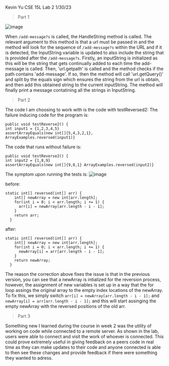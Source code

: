 Kevin Yu
CSE 15L Lab 2
1/30/23

> Part 1

![image](https://user-images.githubusercontent.com/122575342/215654697-5080924c-2129-443b-a1c5-5eb69f313585.png)

When `/add-message?s` is called, the HandleString method is called. The relevant argument to this method is that a url must be passed in and the method will look for
the sequence of `/add-message?s` within the URL and if it is detected, the InputString variable is updated to also include the string that is provided after the
`/add-message?s`. Firstly, an inputString is initialized as this will be the string that gets continually added to each time the add-message is called. Then, 'url.getpath' is called and the method checks if the path contains 'add-message'. If so, then the method will call 'url.getQuery()' and split by the equals sign which ensures the string from the url is obtain, and then add this obtained string to the current inputString. The method will finally print a message contatining all the strings in InputString.




> Part 2

The code I am choosing to work with is the code with testReversed2:
The failure inducing code for the program is: 
```
public void testReverse2() {
int input1 = {1,2,3,4,5}
assertArrayEquals(new int[]{5,4,3,2,1}, ArrayExamples.reversed(input1)}
```

The code that runs without failure is:
```
public void testReverse2() {
int input2 = {1,8,9}
assertArrayEquals(new int[]{9,8,1} ArrayExamples.reversed(input2)}
```

The symptom upon running the tests is:
![image](https://user-images.githubusercontent.com/122575342/215650120-e4a13052-df9e-4992-98fa-b4472149398b.png)

before:
```
static int[] reversed(int[] arr) {
    int[] newArray = new int[arr.length];
    for(int i = 0; i < arr.length; i += 1) {
      arr[i] = newArray[arr.length - i - 1];
    }
    return arr;
  }
 ```
after:
```
static int[] reversed(int[] arr) {
    int[] newArray = new int[arr.length];
    for(int i = 0; i < arr.length; i += 1) {
      newArray[i] = arr[arr.length - i - 1];
    }
    return newArray;
  }
  ```
  The reason the correction above fixes the issue is that in the previous version, you can see that a newArray is intialized for the reversion process, however, the assignment of new variables is set up in a way that the for loop assings the original array to the empty index locations of the newArray. To fix this, we simply switch 
`arr[i] = newArray[arr.length - i - 1];` and `newArray[i] = arr[arr.length - i - 1];` and this will start assinging the empty newArray with the reversed positions of the old arr.

> Part 3

Something new I learned during the course in week 2 was the utility of working on code while connected to a remote server. As shown in the lab, users were able to connect and visit the work of whoever is connected. This could prove extremely useful in giving feedback on a peers code in real time as they can make updates to their code and anyone connected is able to then see these changes and provide feedback if there were something they wanted to adress. 




